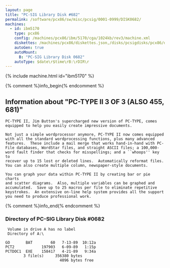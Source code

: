 ```yaml
---
layout: page
title: "PC-SIG Library Disk #682"
permalink: /software/pcx86/sw/misc/pcsig/0001-0999/DISK0682/
machines:
  - id: ibm5170
    type: pcx86
    config: /machines/pcx86/ibm/5170/cga/1024kb/rev3/machine.xml
    diskettes: /machines/pcx86/diskettes.json,/disks/pcsigdisks/pcx86/diskettes.json
    autoGen: true
    autoMount:
      B: "PC-SIG Library Disk 0682"
    autoType: $date\r$time\rB:\rDIR\r
---
```


{% include machine.html id="ibm5170" %}

{% comment %}info_begin{% endcomment %}

## Information about "PC-TYPE II 3 OF 3 (ALSO 455, 681)"

    PC-TYPE II, Jim Button's supercharged new version of PC-TYPE, comes
    equipped to help you easily create impressive documents.
    
    Not just a simple wordprocessor anymore, PC-TYPE II now comes equipped
    with all the standard wordprocessing functions, plus many advanced
    features.  These include a mail merge that works hand-in-hand with PC-
    File databases, WordStar files, and straight ASCII files; a 100,000-
    word fault finder that checks for misspellings; and a ``whoops'' key to
    recover up to 15 lost or deleted lines.  Automatically reformat files.
    You can also create multiple column, newspaper-style documents.
    
    You can graph your data within PC-TYPE II by creating bar or pie charts
    and scatter diagrams.  Also, multiple variables can be graphed and
    accumulated.  Save up to 25 macros per file to eliminate repetitive
    keystrokes.  An extensive on-line help system provides all the support
    you need to produce professional work.
{% comment %}info_end{% endcomment %}


### Directory of PC-SIG Library Disk #0682

     Volume in drive A has no label
     Directory of A:\

    GO       BAT        60   7-13-89  10:12a
    PCT2            197903   6-09-89   1:15p
    PCTDOC1  EXE    158417   4-21-89   9:34a
            3 file(s)     356380 bytes
                            4096 bytes free

